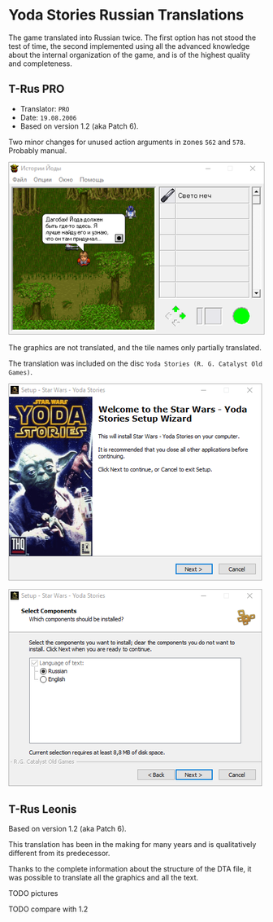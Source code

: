 Yoda Stories Russian Translations
=================================

The game translated into Russian twice.
The first option has not stood the test of time,
the second implemented using all the advanced knowledge about the internal organization of the game,
and is of the highest quality and completeness.

T-Rus PRO
---------

* Translator: `PRO`
* Date: `19.08.2006`
* Based on version 1.2 (aka Patch 6).

Two minor changes for unused action arguments in zones `562` and `578`. Probably manual.

![](images/gameplay/rus-pro.png)

The graphics are not translated, and the tile names only partially translated.

The translation was included on the disc `Yoda Stories (R. G. Catalyst Old Games)`.

![](images/setup/rg1.png)

![](images/setup/rg2.png)


T-Rus Leonis
------------

Based on version 1.2 (aka Patch 6).

This translation has been in the making for many years and is qualitatively different from its predecessor.

Thanks to the complete information about the structure of the DTA file, it was possible to translate all the graphics and all the text.

TODO pictures

TODO compare with 1.2
